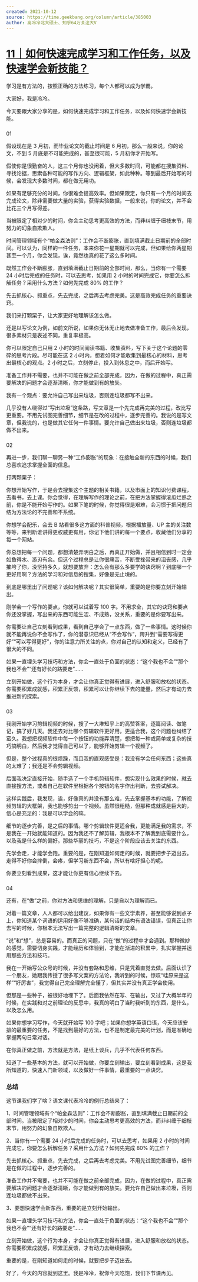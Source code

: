 ```yaml
---
created: 2021-10-12
source: https://time.geekbang.org/column/article/385003
author: 高冷冷北大硕士、知乎64万关注大V
---
```


# [11｜如何快速完成学习和工作任务，以及快速学会新技能？](https://time.geekbang.org/column/article/385003)


学习是有方法的，按照正确的方法练习，每个人都可以成为学霸。

大家好，我是冷冷。

今天要跟大家分享的是，如何快速完成学习和工作任务，以及如何快速学会新技能。

### 

01

假设现在是 3 月初，而毕业论文的截止时间是 6 月初，那么一般来说，你的论文，不到 5 月底是不可能完成的，甚至很可能，5 月初你才开始写。

假使你是很勤奋的人，这三个月你也没闲着，但大多数时间，可能都在搜集资料、寻找论据，思索各种可能的写作方向、逻辑框架，如此种种。等到最后开始写的时候，会发现大多数时间，都在做无用功。

如果有足够充分的时间，你很难会提高效率。但如果限定，你只有一个月的时间去完成论文，除非需要做大量的实验，获得实验数据，一般来说，你的论文，并不会比花三个月写得差。

当被限定了相对少的时间，你会主动思考更高效的方法，而非纠缠于细枝末节，用努力的幻象自欺欺人。

时间管理领域有个“帕金森法则”：工作会不断膨胀，直到填满截止日期前的全部时间。可以认为，同样的一件任务，本来你花一星期就可以完成，但如果给你两星期甚至一个月，你会发现，诶，竟然也真的花了这么多时间。

既然工作会不断膨胀，直到填满截止日期前的全部时间，那么，当你有一个需要 24 小时后完成的任务时，可以去思考，如果用 2 小时的时间完成它，你要怎么拆解任务？采用什么方法？如何先完成 80% 的工作？

先去抓核心、抓重点，先去完成，之后再去考虑完美。这是高效完成任务的重要诀窍。

我们来打颗栗子，让大家更好地理解该怎么做。

还是以写论文为例，如前文所说，如果你无休无止地去做准备工作，最后会发现，很多素材只是表述不同，重复率极高。

你可以限定自己只用 2 小时的时间阅读书籍、收集资料，写下关于这个论题的零碎的思考片段。尽可能在这 2 小时内，想着如何才能收集到最核心的材料，思考出最核心的观点。2 小时之后，立刻停止，投入到休息之中，而后开始写。

准备工作并不需要，也并不可能在做之前全部完成，因为，在做的过程中，真正需要解决的问题才会逐渐清晰，你才能做到有的放矢。

我有一个观点：要允许自己写出来垃圾，否则连垃圾都写不出来。

几乎没有人绕得过“写出垃圾”这条路，写文章是一个先完成再完美的过程，改比写更重要。不用先试图完善细节，细节是在改的过程中，逐步完善的。我说的是写文章，但我说的，也是做其它任何一件事情。要允许自己做出来垃圾，否则连垃圾都做不出来。

### 

02

再进一步，我们聊一聊另一种“工作膨胀”的现象：在接触全新的东西的时候，我们总喜欢追求掌握全面的信息。

打两颗栗子：

你想开始写作，于是会去搜集这个主题的相关书籍，以及市面上的知识付费课程，去看书，去上课。你会觉得，在理解写作的理论之前，在把方法掌握得滚瓜烂熟之前，你是不能开始写作的。如果下笔的时候，你觉得很是艰难，会习惯于把问题归结为方法论的不完善和不系统。

你想学会配乐，会去 B 站看很多这方面的科普视频，根据播放量、UP 主的关注数等等，来判断谁讲得更权威更有用，你记下他们讲的每一个要点，收藏他们分享的每一个网站。

你总想把每一个问题，都想清楚弄明白之后，再真正开始做，并且相信到时一定会如鱼得水、游刃有余。但这个过程总是让你很痛苦，不断受挫带来的沮丧感，几乎摧垮了你，没坚持多久，就想要放弃：怎么会有那么多要学的诀窍啊？到底哪一个更好用啊？方法的学习和对信息的搜集，好像是无止境的。

到底是哪里出了问题呢？该如何解决呢？其实很简单，重要的是你要立刻开始输出。

刚学会一个写作的要点，你就可以试着写 100 字。不用求全，其它的诀窍和要点你还没掌握，写出来的东西可能生涩、不成熟，没关系，重要的是你要写出来。

你需要让自己立刻看到成果，看到自己学会了一点东西，做了一些事情。这时候你就不能再说你不会写作了，你的潜意识已经从“不会写作”，跨升到“需要写得更好”“可以写得更好”，你的注意力所关注的点，你对自己的认知和定义，已经有了很大的不同。

如果一直埋头学习技巧和方法，你会一直处于负面的状态：“这个我也不会”“那个我也不会”“还有好长的路要走”……

立刻开始做，这个行为本身，才会让你真正觉得有进展，进入舒服和放松的状态。你需要积累成就感，积累正反馈，积累可以让你继续下去的能量，然后才有动力去推进新的探索。

### 

03

我刚开始学习剪辑视频的时候，搜了一大堆知乎上的高赞答案，逐篇阅读、做笔记，搞了好几天。我还去对比哪个剪辑软件更好用，更适合我，这个问题也纠结了蛮久。我想把视频软件中每一个按钮的功能弄清楚，想把每一种或简单或复杂的技巧搞明白，然后我才觉得自己可以了，能够开始剪辑一个视频了。

但是，整个过程真的很烦躁，而且我的直观感受是：我没有学会任何东西；这些真的太难了；我还是不会剪辑视频。

后面我决定直接开始，随手选了一个手机剪辑软件，想实现什么效果的时候，就去直接搜方法，或者自己在软件里根据各个按钮的名字作出判断，去尝试解决。

这样实践后，我发现，诶，好像真的并没有那么难，先去掌握基本的功能，了解视频剪辑的大框架，我也能够剪出一个视频。虽然很粗糙，但那种成就感是巨大的，信心是充足的：我是可以学会的嘛。

细节的逐步完善，是之后的事情。哪个剪辑软件更适合我，更能满足我的需求，不是我在一开始就能知道的。因为我还不了解剪辑，我根本不了解我到底需要什么，以及我是什么样的偏好。那些华丽的技巧，不是这个阶段应该去关注的东西。

先学会走，才能学会跑。重要的是，在刚知道如何走的时候，就要把步子迈出去。走得不好你会摔倒，会疼，但学习新东西不会，所以有啥好担心的呢。

你要立刻看到成果，这才能让你更有信心继续下去。

### 

04

还有，在“做”之前，你对方法和思维的理解，只是自以为理解而已。

对着一篇文章，人人都可以给出建议，如果你有一些文学素养，甚至能够说到点子上，你知道某个词语的运用好像不够准确，某句话的结构有语法错误，但真正让你去写的时候，你根本无法写出一篇完整的逻辑清晰的文章。

“说”和“想”，总是容易的。而真正的问题，只在“做”的过程中才会遇到。那种微妙的感觉，需要切身实践，才能经历和体验到，才能在渐进的积累中，扎实掌握并运用那些方法和技巧。

我在一开始写公众号的时候，并没有套路和思维，只是凭着直觉去做。后面认识了一个朋友，她跟我传授了很多写文案的方法论，我听到的时候，惊叹“哇原来是这样”“好厉害”，我觉得自己完全理解完全懂了，但其实并没有真正学会使用。

但那是一些种子，被很好地埋下了。后面我依然在写、在输出，又过了大概半年的时候，在实践和对之前理论的反思中，我真的明白了当时我听到的东西，是什么，以及怎么用。

如果你想学习写作，今天就开始写 100 字吧；如果你想学英语口语，今天应该安排的最重要的任务，不是找到最好的方法，也不是制定最完美的计划，而是准确地掌握两句日常对话。

在你真正做之前，方法就是方法，是纸上谈兵，几乎不代表任何东西。

知道了一些基本的方法，就可以开始做，你要立刻输出，要立刻看到成果，这是我所知道的，快速入门新领域，以及做好一件事情，最重要的一点诀窍。

### 总结

这节课我们学了啥？语文课代表冷冷的例行总结来了：

1、时间管理领域有个“帕金森法则”：工作会不断膨胀，直到填满截止日期前的全部时间。当被限定了相对少的时间，你会主动思考更高效的方法，而非纠缠于细枝末节，用努力的幻象自欺欺人。

2、当你有一个需要 24 小时后完成的任务时，可以去思考，如果用 2 小时的时间完成它，你要怎么拆解任务？采用什么方法？如何先完成 80% 的工作？

先去抓核心、抓重点，先去完成，之后再去考虑完美。不用先试图完善细节，细节是在做的过程中，逐步完善的。

准备工作并不需要，也并不可能在做之前全部完成，因为，在做的过程中，真正需要解决的问题才会逐渐清晰，你才能做到有的放矢。要允许自己做出来垃圾，否则连垃圾都做不出来。

3、要想快速学会新东西，重要的是立刻开始输出。

如果一直埋头学习技巧和方法，你会一直处于负面的状态：“这个我也不会”“那个我也不会”“还有好长的路要走”……

立刻开始做，这个行为本身，才会让你真正觉得有进展，进入舒服和放松的状态。你需要积累成就感，积累正反馈，才有动力去继续探索。

重要的是，在刚知道如何走的时候，就要把步子迈出去。

好了，今天的内容就到这里。我是冷冷，祝你今天吃饱，我们下节课再见。
